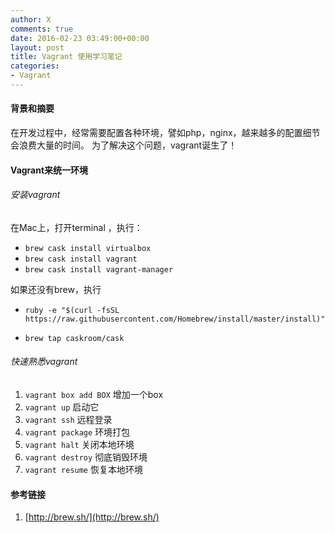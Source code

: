 ```yaml
---
author: X
comments: true
date: 2016-02-23 03:49:00+00:00
layout: post
title: Vagrant 使用学习笔记
categories:
- Vagrant
---
```


#### 背景和摘要
在开发过程中，经常需要配置各种环境，譬如php，nginx，越来越多的配置细节会浪费大量的时间。
为了解决这个问题，vagrant诞生了！

#### Vagrant来统一环境
 ###### 安装vagrant
 在Mac上，打开terminal ，执行：
 - `brew cask install virtualbox`
 - `brew cask install vagrant`
 - `brew cask install vagrant-manager`

如果还没有brew，执行
-  `ruby -e "$(curl -fsSL https://raw.githubusercontent.com/Homebrew/install/master/install)"`

- `brew tap caskroom/cask`

###### 快速熟悉vagrant
1. `vagrant box add BOX` 增加一个box
2. `vagrant up`  启动它
3. `vagrant ssh` 远程登录
4. `vagrant package` 环境打包
5. `vagrant halt` 关闭本地环境
6. `vagrant destroy`  彻底销毁环境
7. `vagrant resume` 恢复本地环境

#### 参考链接
1. [http://brew.sh/](http://brew.sh/)
